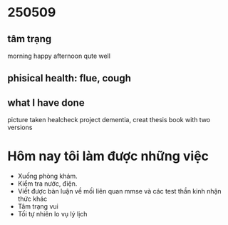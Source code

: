 # 250509
## tâm trạng
morning happy
afternoon qute well
## phisical health: flue, cough


## what I have done
picture taken
healcheck
project dementia, creat thesis book with two versions

# Hôm nay tôi làm được những việc

- Xuống phòng khám.
- Kiểm tra nước, điện.
- Viết được bàn luận về mối liên quan mmse và các test thần kinh nhận thức khác
- Tâm trạng vui 
- Tối tự nhiên lo vụ lý lịch

